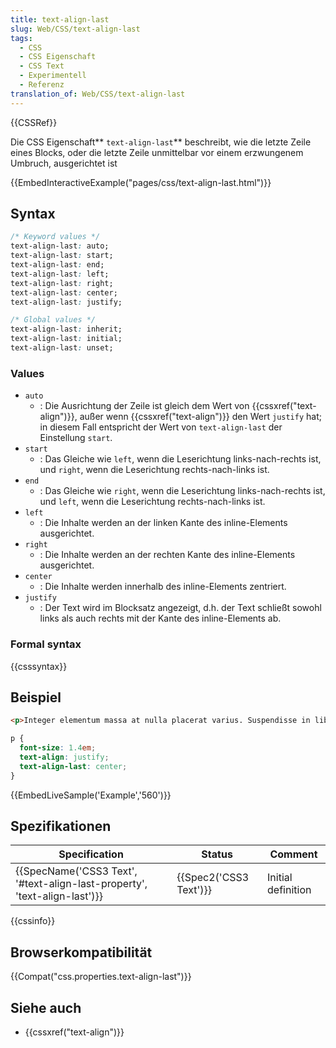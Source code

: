```yaml
---
title: text-align-last
slug: Web/CSS/text-align-last
tags:
  - CSS
  - CSS Eigenschaft
  - CSS Text
  - Experimentell
  - Referenz
translation_of: Web/CSS/text-align-last
---
```

{{CSSRef}}

Die CSS Eigenschaft** `text-align-last`** beschreibt, wie die letzte Zeile eines Blocks, oder die letzte Zeile unmittelbar vor einem erzwungenem Umbruch, ausgerichtet ist

{{EmbedInteractiveExample("pages/css/text-align-last.html")}}

## Syntax

```css
/* Keyword values */
text-align-last: auto;
text-align-last: start;
text-align-last: end;
text-align-last: left;
text-align-last: right;
text-align-last: center;
text-align-last: justify;

/* Global values */
text-align-last: inherit;
text-align-last: initial;
text-align-last: unset;
```

### Values

- `auto`
  - : Die Ausrichtung der Zeile ist gleich dem Wert von {{cssxref("text-align")}}, außer wenn {{cssxref("text-align")}} den Wert `justify` hat; in diesem Fall entspricht der Wert von `text-align-last` der Einstellung `start`.
- `start`
  - : Das Gleiche wie `left`, wenn die Leserichtung links-nach-rechts ist, und `right`, wenn die Leserichtung rechts-nach-links ist.
- `end`
  - : Das Gleiche wie `right`, wenn die Leserichtung links-nach-rechts ist, und `left`, wenn die Leserichtung rechts-nach-links ist.
- `left`
  - : Die Inhalte werden an der linken Kante des inline-Elements ausgerichtet.
- `right`
  - : Die Inhalte werden an der rechten Kante des inline-Elements ausgerichtet.
- `center`
  - : Die Inhalte werden innerhalb des inline-Elements zentriert.
- `justify`
  - : Der Text wird im Blocksatz angezeigt, d.h. der Text schließt sowohl links als auch rechts mit der Kante des inline-Elements ab.

### Formal syntax

{{csssyntax}}

## Beispiel

```html hidden
<p>Integer elementum massa at nulla placerat varius. Suspendisse in libero risus, in interdum massa. Vestibulum ac leo vitae metus faucibus gravida ac in neque. Nullam est eros, suscipit sed dictum quis, accumsan a ligula.</p>
```

```css
p {
  font-size: 1.4em;
  text-align: justify;
  text-align-last: center;
}
```

{{EmbedLiveSample('Example','560')}}

## Spezifikationen

| Specification                                                                                    | Status                       | Comment            |
| ------------------------------------------------------------------------------------------------ | ---------------------------- | ------------------ |
| {{SpecName('CSS3 Text', '#text-align-last-property', 'text-align-last')}} | {{Spec2('CSS3 Text')}} | Initial definition |

{{cssinfo}}

## Browserkompatibilität

{{Compat("css.properties.text-align-last")}}

## Siehe auch

- {{cssxref("text-align")}}
